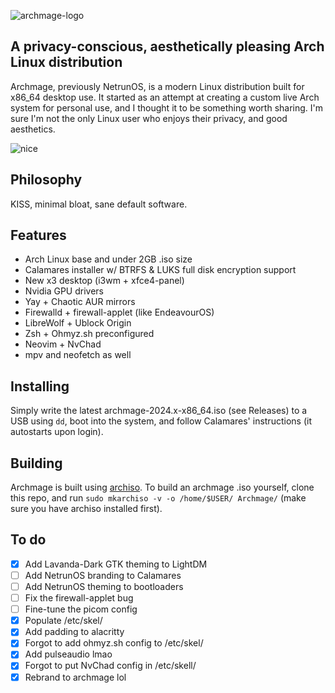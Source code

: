 ![archmage-logo](https://github.com/averyfunnygirl/Archmage/assets/116482803/833cab9a-c10b-4c57-9c1d-5da269d26df4)

## A privacy-conscious, aesthetically pleasing Arch Linux distribution

Archmage, previously NetrunOS, is a modern Linux distribution built for x86_64 desktop use. It started as an attempt at creating a custom live Arch system for personal use, and I thought it to be something worth sharing. I'm sure I'm not the only Linux user who enjoys their privacy, and good aesthetics.

![nice](https://github.com/averyfunnygirl/NetrunOS/assets/116482803/7de7a7be-8b56-47bf-be4f-992cee3698db)

## Philosophy
KISS, minimal bloat, sane default software.

## Features
- Arch Linux base and under 2GB .iso size
- Calamares installer w/ BTRFS & LUKS full disk encryption support
- New x3 desktop (i3wm + xfce4-panel)
- Nvidia GPU drivers
- Yay + Chaotic AUR mirrors
- Firewalld + firewall-applet (like EndeavourOS)
- LibreWolf + Ublock Origin
- Zsh + Ohmyz.sh preconfigured
- Neovim + NvChad
- mpv and neofetch as well

## Installing
Simply write the latest archmage-2024.x-x86_64.iso (see Releases) to a USB using ```dd```, boot into the system, and follow Calamares' instructions (it autostarts upon login).

## Building
Archmage is built using [archiso](https://wiki.archlinux.org/title/Archiso).
To build an archmage .iso yourself, clone this repo, and run ```sudo mkarchiso -v -o /home/$USER/ Archmage/``` (make sure you have archiso installed first).

## To do
- [x] Add Lavanda-Dark GTK theming to LightDM
- [ ] Add NetrunOS branding to Calamares
- [ ] Add NetrunOS theming to bootloaders
- [ ] Fix the firewall-applet bug
- [ ] Fine-tune the picom config
- [x] Populate /etc/skel/
- [x] Add padding to alacritty
- [x] Forgot to add ohmyz.sh config to /etc/skel/
- [x] Add pulseaudio lmao
- [x] Forgot to put NvChad config in /etc/skell/
- [x] Rebrand to archmage lol
